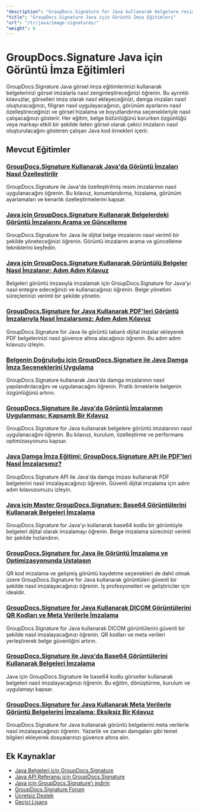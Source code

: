 ```yaml
---
"description": "GroupDocs.Signature for Java kullanarak belgelere resim imzaları, filigranlar ve damgalar eklemeye yönelik kapsamlı eğitimler."
"title": "GroupDocs.Signature Java için Görüntü İmza Eğitimleri"
"url": "/tr/java/image-signatures/"
"weight": 6
---
```


# GroupDocs.Signature Java için Görüntü İmza Eğitimleri

GroupDocs.Signature Java görsel imza eğitimlerimizi kullanarak belgelerinizi görsel imzalarla nasıl zenginleştireceğinizi öğrenin. Bu ayrıntılı kılavuzlar, görselleri imza olarak nasıl ekleyeceğinizi, damga imzaları nasıl oluşturacağınızı, filigran nasıl uygulayacağınızı, görünüm ayarlarını nasıl özelleştireceğinizi ve görsel hizalama ve boyutlandırma seçenekleriyle nasıl çalışacağınızı gösterir. Her eğitim, belge bütünlüğünü korurken özgünlüğü veya markayı etkili bir şekilde ileten görsel olarak çekici imzaların nasıl oluşturulacağını gösteren çalışan Java kod örnekleri içerir.

## Mevcut Eğitimler

### [GroupDocs.Signature Kullanarak Java'da Görüntü İmzaları Nasıl Özelleştirilir](./customize-image-signatures-java-groupdocs-signature/)
GroupDocs.Signature ile Java'da özelleştirilmiş resim imzalarının nasıl uygulanacağını öğrenin. Bu kılavuz, konumlandırma, hizalama, görünüm ayarlamaları ve kenarlık özelleştirmelerini kapsar.

### [Java için GroupDocs.Signature Kullanarak Belgelerdeki Görüntü İmzalarını Arama ve Güncelleme](./groupdocs-signature-java-image-signatures/)
GroupDocs.Signature for Java ile dijital belge imzalarını nasıl verimli bir şekilde yöneteceğinizi öğrenin. Görüntü imzalarını arama ve güncelleme tekniklerini keşfedin.

### [Java için GroupDocs.Signature Kullanarak Görüntülü Belgeler Nasıl İmzalanır: Adım Adım Kılavuz](./sign-documents-image-groupdocs-signature-java/)
Belgeleri görüntü imzasıyla imzalamak için GroupDocs.Signature for Java'yı nasıl entegre edeceğinizi ve kullanacağınızı öğrenin. Belge yönetimi süreçlerinizi verimli bir şekilde yönetin.

### [GroupDocs.Signature for Java Kullanarak PDF'leri Görüntü İmzalarıyla Nasıl İmzalarsınız: Adım Adım Kılavuz](./sign-pdf-image-signature-groupdocs-java/)
GroupDocs.Signature for Java ile görüntü tabanlı dijital imzalar ekleyerek PDF belgelerinizi nasıl güvence altına alacağınızı öğrenin. Bu adım adım kılavuzu izleyin.

### [Belgenin Doğruluğu için GroupDocs.Signature ile Java Damga İmza Seçeneklerini Uygulama](./implement-java-stamp-sign-options-groupdocs-signature/)
GroupDocs.Signature kullanarak Java'da damga imzalarının nasıl yapılandırılacağını ve uygulanacağını öğrenin. Pratik örneklerle belgenin özgünlüğünü artırın.

### [GroupDocs.Signature ile Java'da Görüntü İmzalarının Uygulanması: Kapsamlı Bir Kılavuz](./mastering-image-signatures-java-groupdocs/)
GroupDocs.Signature for Java kullanarak belgelere görüntü imzalarının nasıl uygulanacağını öğrenin. Bu kılavuz, kurulum, özelleştirme ve performans optimizasyonunu kapsar.

### [Java Damga İmza Eğitimi: GroupDocs.Signature API ile PDF'leri Nasıl İmzalarsınız?](./java-groupdocs-signature-stamp-tutorial/)
GroupDocs.Signature API ile Java'da damga imzası kullanarak PDF belgelerini nasıl imzalayacağınızı öğrenin. Güvenli dijital imzalama için adım adım kılavuzumuzu izleyin.

### [Java için Master GroupDocs.Signature: Base64 Görüntülerini Kullanarak Belgeleri İmzalama](./groupdocs-signature-java-base64-image/)
GroupDocs.Signature for Java'yı kullanarak base64 kodlu bir görüntüyle belgeleri dijital olarak imzalamayı öğrenin. Belge imzalama sürecinizi verimli bir şekilde hızlandırın.

### [GroupDocs.Signature for Java ile Görüntü İmzalama ve Optimizasyonunda Ustalaşın](./groupdocs-signature-java-image-optimization/)
QR kod imzalama ve gelişmiş görüntü kaydetme seçenekleri de dahil olmak üzere GroupDocs.Signature for Java kullanarak görüntüleri güvenli bir şekilde nasıl imzalayacağınızı öğrenin. İş profesyonelleri ve geliştiriciler için idealdir.

### [GroupDocs.Signature for Java Kullanarak DICOM Görüntülerini QR Kodları ve Meta Verilerle İmzalama](./sign-dicom-images-groupdocs-signature-java/)
GroupDocs.Signature for Java kullanarak DICOM görüntülerini güvenli bir şekilde nasıl imzalayacağınızı öğrenin. QR kodları ve meta verileri yerleştirerek belge güvenliğini artırın.

### [GroupDocs.Signature ile Java'da Base64 Görüntülerini Kullanarak Belgeleri İmzalama](./sign-document-base64-image-groupdocs-signature-java/)
Java için GroupDocs.Signature ile base64 kodlu görseller kullanarak belgeleri nasıl imzalayacağınızı öğrenin. Bu eğitim, dönüştürme, kurulum ve uygulamayı kapsar.

### [GroupDocs.Signature for Java Kullanarak Meta Verilerle Görüntü Belgelerini İmzalama: Eksiksiz Bir Kılavuz](./sign-image-documents-metadata-groupdocs-signature-java/)
GroupDocs.Signature for Java kullanarak görüntü belgelerini meta verilerle nasıl imzalayacağınızı öğrenin. Yazarlık ve zaman damgaları gibi temel bilgileri ekleyerek dosyalarınızı güvence altına alın.

## Ek Kaynaklar

- [Java Belgeleri için GroupDocs.Signature](https://docs.groupdocs.com/signature/java/)
- [Java API Referansı için GroupDocs.Signature](https://reference.groupdocs.com/signature/java/)
- [Java için GroupDocs.Signature'ı indirin](https://releases.groupdocs.com/signature/java/)
- [GroupDocs.Signature Forum](https://forum.groupdocs.com/c/signature)
- [Ücretsiz Destek](https://forum.groupdocs.com/)
- [Geçici Lisans](https://purchase.groupdocs.com/temporary-license/)
